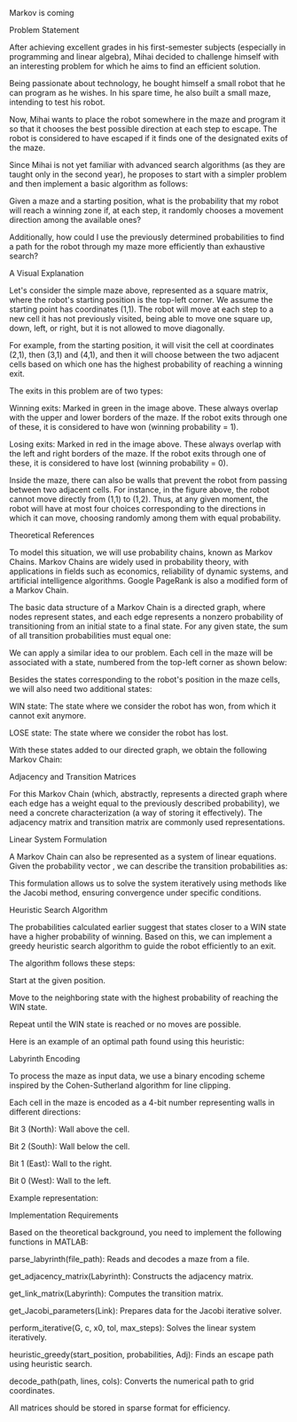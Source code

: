 Markov is coming

Problem Statement

After achieving excellent grades in his first-semester subjects (especially in programming and linear algebra), Mihai decided to challenge himself with an interesting problem for which he aims to find an efficient solution.

Being passionate about technology, he bought himself a small robot that he can program as he wishes. In his spare time, he also built a small maze, intending to test his robot.

Now, Mihai wants to place the robot somewhere in the maze and program it so that it chooses the best possible direction at each step to escape. The robot is considered to have escaped if it finds one of the designated exits of the maze.

Since Mihai is not yet familiar with advanced search algorithms (as they are taught only in the second year), he proposes to start with a simpler problem and then implement a basic algorithm as follows:

Given a maze and a starting position, what is the probability that my robot will reach a winning zone if, at each step, it randomly chooses a movement direction among the available ones?

Additionally, how could I use the previously determined probabilities to find a path for the robot through my maze more efficiently than exhaustive search?

A Visual Explanation



Let's consider the simple maze above, represented as a square matrix, where the robot's starting position is the top-left corner. We assume the starting point has coordinates (1,1). The robot will move at each step to a new cell it has not previously visited, being able to move one square up, down, left, or right, but it is not allowed to move diagonally.

For example, from the starting position, it will visit the cell at coordinates (2,1), then (3,1) and (4,1), and then it will choose between the two adjacent cells based on which one has the highest probability of reaching a winning exit.

The exits in this problem are of two types:

Winning exits: Marked in green in the image above. These always overlap with the upper and lower borders of the maze. If the robot exits through one of these, it is considered to have won (winning probability = 1).

Losing exits: Marked in red in the image above. These always overlap with the left and right borders of the maze. If the robot exits through one of these, it is considered to have lost (winning probability = 0).

Inside the maze, there can also be walls that prevent the robot from passing between two adjacent cells. For instance, in the figure above, the robot cannot move directly from (1,1) to (1,2). Thus, at any given moment, the robot will have at most four choices corresponding to the directions in which it can move, choosing randomly among them with equal probability.

Theoretical References

To model this situation, we will use probability chains, known as Markov Chains. Markov Chains are widely used in probability theory, with applications in fields such as economics, reliability of dynamic systems, and artificial intelligence algorithms. Google PageRank is also a modified form of a Markov Chain.



The basic data structure of a Markov Chain is a directed graph, where nodes represent states, and each edge represents a nonzero probability of transitioning from an initial state to a final state. For any given state, the sum of all transition probabilities must equal one:



We can apply a similar idea to our problem. Each cell in the maze will be associated with a state, numbered from the top-left corner as shown below:



Besides the states corresponding to the robot's position in the maze cells, we will also need two additional states:

WIN state: The state where we consider the robot has won, from which it cannot exit anymore.

LOSE state: The state where we consider the robot has lost.

With these states added to our directed graph, we obtain the following Markov Chain:



Adjacency and Transition Matrices

For this Markov Chain (which, abstractly, represents a directed graph where each edge has a weight equal to the previously described probability), we need a concrete characterization (a way of storing it effectively). The adjacency matrix and transition matrix are commonly used representations.

Linear System Formulation

A Markov Chain can also be represented as a system of linear equations. Given the probability vector , we can describe the transition probabilities as:



This formulation allows us to solve the system iteratively using methods like the Jacobi method, ensuring convergence under specific conditions.

Heuristic Search Algorithm

The probabilities calculated earlier suggest that states closer to a WIN state have a higher probability of winning. Based on this, we can implement a greedy heuristic search algorithm to guide the robot efficiently to an exit.

The algorithm follows these steps:

Start at the given position.

Move to the neighboring state with the highest probability of reaching the WIN state.

Repeat until the WIN state is reached or no moves are possible.

Here is an example of an optimal path found using this heuristic:



Labyrinth Encoding

To process the maze as input data, we use a binary encoding scheme inspired by the Cohen-Sutherland algorithm for line clipping.

Each cell in the maze is encoded as a 4-bit number representing walls in different directions:

Bit 3 (North): Wall above the cell.

Bit 2 (South): Wall below the cell.

Bit 1 (East): Wall to the right.

Bit 0 (West): Wall to the left.

Example representation:



Implementation Requirements

Based on the theoretical background, you need to implement the following functions in MATLAB:

parse_labyrinth(file_path): Reads and decodes a maze from a file.

get_adjacency_matrix(Labyrinth): Constructs the adjacency matrix.

get_link_matrix(Labyrinth): Computes the transition matrix.

get_Jacobi_parameters(Link): Prepares data for the Jacobi iterative solver.

perform_iterative(G, c, x0, tol, max_steps): Solves the linear system iteratively.

heuristic_greedy(start_position, probabilities, Adj): Finds an escape path using heuristic search.

decode_path(path, lines, cols): Converts the numerical path to grid coordinates.

All matrices should be stored in sparse format for efficiency.
